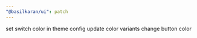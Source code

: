 ```yaml
---
"@basilkaran/ui": patch
---
```


set switch color in theme config
update color variants
change button color
